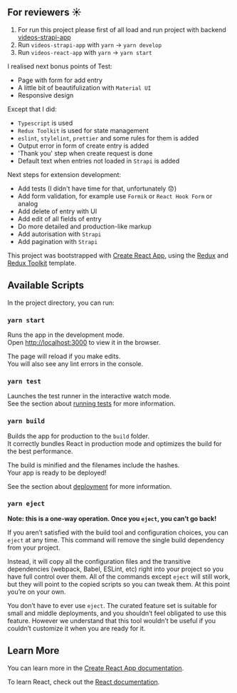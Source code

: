 ## For reviewers ☀️

1. For run this project please first of all load and run project with backend [videos-strapi-app](https://github.com/Dar1aK/videos-strapi-app)
2. Run `videos-strapi-app` with `yarn` -> `yarn develop`
3. Run `videos-react-app` with `yarn` -> `yarn start`

I realised next bonus points of Test:

- Page with form for add entry
- A little bit of beautifulization with `Material UI`
- Responsive design

Except that I did:

- `Typescript` is used
- `Redux Toolkit` is used for state management
- `eslint`, `stylelint`, `prettier` and some rules for them is added
- Output error in form of create entry is added
- 'Thank you' step when create request is done
- Default text when entries not loaded in `Strapi` is added

Next steps for extension development:

- Add tests (I didn't have time for that, unfortunately 😞)
- Add form validation, for example use `Formik` or `React Hook Form` or analog
- Add delete of entry with UI
- Add edit of all fields of entry
- Do more detailed and production-like markup
- Add autorisation with `Strapi`
- Add pagination with `Strapi`

This project was bootstrapped with [Create React App](https://github.com/facebook/create-react-app), using the [Redux](https://redux.js.org/) and [Redux Toolkit](https://redux-toolkit.js.org/) template.

## Available Scripts

In the project directory, you can run:

### `yarn start`

Runs the app in the development mode.<br />
Open [http://localhost:3000](http://localhost:3000) to view it in the browser.

The page will reload if you make edits.<br />
You will also see any lint errors in the console.

### `yarn test`

Launches the test runner in the interactive watch mode.<br />
See the section about [running tests](https://facebook.github.io/create-react-app/docs/running-tests) for more information.

### `yarn build`

Builds the app for production to the `build` folder.<br />
It correctly bundles React in production mode and optimizes the build for the best performance.

The build is minified and the filenames include the hashes.<br />
Your app is ready to be deployed!

See the section about [deployment](https://facebook.github.io/create-react-app/docs/deployment) for more information.

### `yarn eject`

**Note: this is a one-way operation. Once you `eject`, you can’t go back!**

If you aren’t satisfied with the build tool and configuration choices, you can `eject` at any time. This command will remove the single build dependency from your project.

Instead, it will copy all the configuration files and the transitive dependencies (webpack, Babel, ESLint, etc) right into your project so you have full control over them. All of the commands except `eject` will still work, but they will point to the copied scripts so you can tweak them. At this point you’re on your own.

You don’t have to ever use `eject`. The curated feature set is suitable for small and middle deployments, and you shouldn’t feel obligated to use this feature. However we understand that this tool wouldn’t be useful if you couldn’t customize it when you are ready for it.

## Learn More

You can learn more in the [Create React App documentation](https://facebook.github.io/create-react-app/docs/getting-started).

To learn React, check out the [React documentation](https://reactjs.org/).
